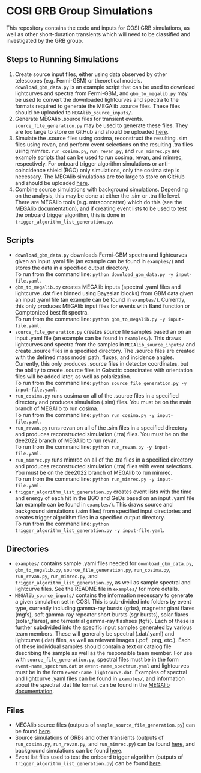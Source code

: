 # COSI GRB Group Simulations

This repository contains the code and inputs for COSI GRB simulations, as well as other short-duration transients which will need to be classified and investigated by the GRB group.

## Steps to Running Simulations      
1. Create source input files, either using data observed by other telescopes (e.g. Fermi-GBM) or theoretical models. `download_gbm_data.py` is an example script that can be used to download lightcurves and spectra from Fermi-GBM, and `gbm_to_megalib.py` may be used to convert the downloaded lightcurves and spectra to the formats required to generate the MEGAlib .source files. These files should be uploaded to `MEGAlib_source_inputs/`.       
2. Generate MEGAlib .source files for transient events. `source_file_generation.py` may be used to generate these files. They are too large to store on GitHub and should be uploaded [here](https://drive.google.com/drive/folders/1SAxRKPWObcZQ8T93njdKWMTDuI4_-Bx3).      
3. Simulate the .source files using cosima, reconstruct the resulting .sim files using revan, and perform event selections on the resulting .tra files using mimrec. `run_cosima.py`, `run_revan.py`, and `run_mimrec.py` are example scripts that can be used to run cosima, revan, and mimrec, respectively. For onboard trigger algorithm simulations or anti-coincidence shield (BGO) only simulations, only the cosima step is necessary. The MEGAlib simulations are too large to store on GitHub and should be uploaded [here](https://drive.google.com/drive/folders/1aPKtB7uTr5LNG3xGbeCpIPTbAW6ibvk3).   
4. Combine source simulations with background simulations. Depending on the analysis, this may be done at either the .sim or .tra file level. There are MEGAlib tools (e.g. mtraconcatter) which do this (see the [MEGAlib documentation](https://megalibtoolkit.com/documentation.html)), and if creating event lists to be used to test the onboard trigger algorithm, this is done in `trigger_algorithm_list_generation.py`.

## Scripts     
- `download_gbm_data.py` downloads Fermi-GBM spectra and lightcurves given an input .yaml file (an example can be found in `examples/`) and stores the data in a specified output directory.   
To run from the command line: `python download_gbm_data.py -y input-file.yaml`.    
- `gbm_to_megalib.py` creates MEGAlib inputs (spectral .yaml files and lightcurve .dat files binned using Bayesian blocks) from GBM data given an input .yaml file (an example can be found in `examples/`). Currently, this only produces MEGAlib input files for events with Band function or Comptonized best fit spectra.      
To run from the command line: `python gbm_to_megalib.py -y input-file.yaml`.    
- `source_file_generation.py` creates source file samples based an on an input .yaml file (an example can be found in `examples/`). This draws lightcurves and spectra from the samples in `MEGAlib_source_inputs/` and create .source files in a specified directory. The .source files are created with the defined mass model path, fluxes, and incidence angles. Currently, this only produces .source files in detector coordinates, but the ability to create .source files in Galactic coordinates with orientation files will be added later, as well as polarization.          
To run from the command line: `python source_file_generation.py -y input-file.yaml`.      
- `run_cosima.py` runs cosima on all of the .source files in a specified directory and produces simulation (.sim) files. You must be on the main branch of MEGAlib to run cosima.       
To run from the command line: `python run_cosima.py -y input-file.yaml`.  
- `run_revan.py` runs revan on all of the .sim files in a specified directory and produces reconstructed simulation (.tra) files. You must be on the dee2022 branch of MEGAlib to run revan.    
To run from the command line: `python run_revan.py -y input-file.yaml`.    
- `run_mimrec.py` runs mimrec on all of the .tra files in a specified directory and produces reconstructed simulation (.tra) files with event selections. You must be on the dee2022 branch of MEGAlib to run mimrec.     
To run from the command line: `python run_mimrec.py -y input-file.yaml`.    
- `trigger_algorithm_list_generation.py` creates event lists with the time and energy of each hit in the BGO and GeDs based on an input .yaml file (an example can be found in `examples/`). This draws source and background simulations (.sim files) from specified input directories and creates trigger algroithm files in a specified output directory.         
To run from the command line: `python trigger_algorithm_list_generation.py -y input-file.yaml`.      

## Directories          
- `examples/` contains sample .yaml files needed for `download_gbm_data.py`, `gbm_to_megalib.py`, `source_file_generation.py`, `run_cosima.py`, `run_revan.py`, `run_mimrec.py`, and `trigger_algorithm_list_generation.py`, as well as sample spectral and lightcurve files. See the README file in `examples/` for more details.       
- `MEGAlib_source_inputs/` contains the information necessary to generate a given simulation set in COSI. This is sub-divided into folders by event type, currently including gamma-ray bursts (grbs), magnetar giant flares (mgfs), soft gamma-ray repeater short bursts (sgr bursts), solar flares (solar_flares), and terrestrial gamma-ray flashses (tgfs). Each of these is further subdivided into the specific input samples generated by various team members. These will generally be spectral (.dat/.yaml) and lightcurve (.dat) files, as well as relevant images (.pdf, .png, etc.). Each of these individual samples should contain a text or catalog file describing the sample as well as the responsible team member. For use with `source_file_generation.py`, spectral files must be in the form `event-name_spectrum.dat` or `event-name_spectrum.yaml` and lightcurves must be in the form `event-name_lightcurve.dat`. Examples of spectral and lightcurve .yaml files can be found in `examples/`, and information about the spectral .dat file format can be found in the [MEGAlib documentation](https://megalibtoolkit.com/documentation.html).       

## Files
- MEGAlib source files (outputs of `sample_source_file_generation.py`) can be found [here](https://drive.google.com/drive/folders/1SAxRKPWObcZQ8T93njdKWMTDuI4_-Bx3).     
- Source simulations of GRBs and other transients (outputs of `run_cosima.py`, `run_revan.py`, and `run_mimrec.py`) can be found [here](https://drive.google.com/drive/folders/1aPKtB7uTr5LNG3xGbeCpIPTbAW6ibvk3), and background simulations can be found [here](https://drive.google.com/drive/folders/1OTN-_8gUxedueEbL3mPeh0_0kh7e9kKF).      
- Event list files used to test the onboard trigger algorithm (outputs of `trigger_algorithm_list_generation.py`) can be found [here](https://drive.google.com/drive/folders/1ibXOrTFD2-ntYy54HbWRXj7YYmueEl0e).     
